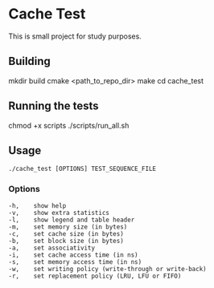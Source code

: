 # Cache Test

This is small project for study purposes.

## Building

mkdir build
cmake <path_to_repo_dir>
make
cd cache_test

## Running the tests

chmod +x scripts
./scripts/run_all.sh

## Usage

	./cache_test [OPTIONS] TEST_SEQUENCE_FILE

### Options
	-h,    show help
	-v,    show extra statistics
	-l,    show legend and table header
	-m,    set memory size (in bytes)
	-c,    set cache size (in bytes)
	-b,    set block size (in bytes)
	-a,    set associativity
	-i,    set cache access time (in ns)
	-s,    set memory access time (in ns)
	-w,    set writing policy (write-through or write-back)
	-r,    set replacement policy (LRU, LFU or FIFO)
